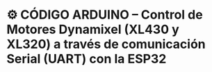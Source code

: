# ⚙️ CÓDIGO ARDUINO – Control de Motores Dynamixel (XL430 y XL320) a través de comunicación Serial (UART) con la ESP32
